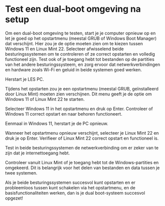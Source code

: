 # Test een dual-boot omgeving na setup

Om een dual-boot omgeving te testen, start je je computer opnieuw op en let je goed op het opstartmenu (meestal GRUB of Windows Boot Manager) dat verschijnt. Hier zou je de optie moeten zien om te kiezen tussen Windows 11 en Linux Mint 22. Selecteer afwisselend beide besturingssystemen om te controleren of ze correct opstarten en volledig functioneel zijn. Test ook of je toegang hebt tot bestanden op de partities van het andere besturingssysteem, en zorg ervoor dat netwerkverbindingen en hardware zoals Wi-Fi en geluid in beide systemen goed werken.

Herstart je LES PC.

Tijdens het opstarten zou je een opstartmenu (meestal GRUB, geïnstalleerd door Linux Mint) moeten zien verschijnen. Dit menu geeft je de optie om Windows 11 of Linux Mint 22 te starten.

Selecteer Windows 11 in het opstartmenu en druk op Enter. Controleer of Windows 11 correct opstart en naar behoren functioneert.

Eenmaal in Windows 11, herstart je de PC opnieuw.

Wanneer het opstartmenu opnieuw verschijnt, selecteer je Linux Mint 22 en druk je op Enter. Verifieer of Linux Mint 22 correct opstart en functioneel is.

Test in beide besturingssystemen de netwerkverbinding om er zeker van te zijn dat je internettoegang hebt.

Controleer vanuit Linux Mint of je toegang hebt tot de Windows-partities en omgekeerd. Dit is belangrijk voor het delen van bestanden en data tussen je twee systemen.

Als je beide besturingssystemen succesvol kunt opstarten en er probleemloos tussen kunt schakelen via het opstartmenu, en de basisfunctionaliteiten werken, dan is je dual boot-systeem succesvol opgezet!